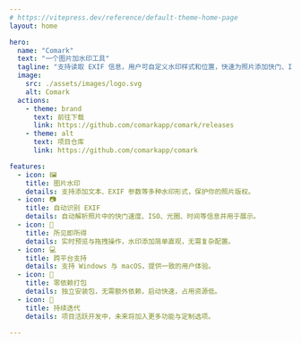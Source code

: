```yaml
---
# https://vitepress.dev/reference/default-theme-home-page
layout: home

hero:
  name: "Comark"
  text: "一个图片加水印工具"
  tagline: "支持读取 EXIF 信息，用户可自定义水印样式和位置，快速为照片添加快门、ISO 等相机参数。"
  image:
    src: ./assets/images/logo.svg
    alt: Comark
  actions:
    - theme: brand
      text: 前往下载
      link: https://github.com/comarkapp/comark/releases
    - theme: alt
      text: 项目仓库
      link: https://github.com/comarkapp/comark

features:
  - icon: 🖼️
    title: 图片水印
    details: 支持添加文本、EXIF 参数等多种水印形式，保护你的照片版权。
  - icon: 📷
    title: 自动识别 EXIF
    details: 自动解析照片中的快门速度、ISO、光圈、时间等信息并用于展示。
  - icon: 👀
    title: 所见即所得
    details: 实时预览与拖拽操作，水印添加简单直观，无需复杂配置。
  - icon: 💻
    title: 跨平台支持
    details: 支持 Windows 与 macOS，提供一致的用户体验。
  - icon: 🚀
    title: 零依赖打包
    details: 独立安装包，无需额外依赖，启动快速，占用资源低。
  - icon: 🔄
    title: 持续迭代
    details: 项目活跃开发中，未来将加入更多功能与定制选项。

---
```

